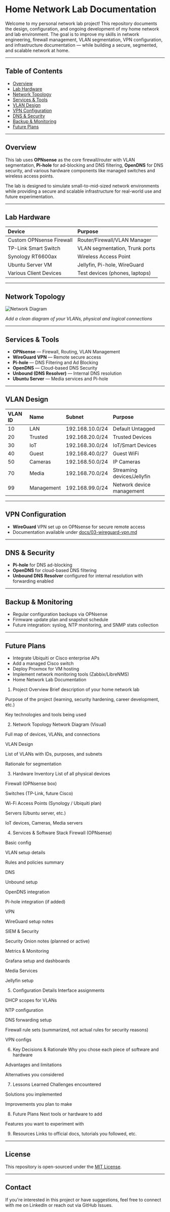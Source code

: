 # Home Network Lab Documentation

Welcome to my personal network lab project! This repository documents the design, configuration, and ongoing development of my home network and lab environment. The goal is to improve my skills in network engineering, firewall management, VLAN segmentation, VPN configuration, and infrastructure documentation — while building a secure, segmented, and scalable network at home.

---

## Table of Contents  

- [Overview](#overview)  
- [Lab Hardware](#lab-hardware)  
- [Network Topology](#network-topology)  
- [Services & Tools](#services--tools)  
- [VLAN Design](#vlan-design)  
- [VPN Configuration](#vpn-configuration)  
- [DNS & Security](#dns--security)  
- [Backup & Monitoring](#backup--monitoring)  
- [Future Plans](#future-plans)

---

## Overview  

This lab uses **OPNsense** as the core firewall/router with VLAN segmentation, **Pi-hole** for ad-blocking and DNS filtering, **OpenDNS** for DNS security, and various hardware components like managed switches and wireless access points.  

The lab is designed to simulate small-to-mid-sized network environments while providing a secure and scalable infrastructure for real-world use and future experimentation.

---

## Lab Hardware  

| Device                  | Purpose                       |
|:------------------------|:------------------------------|
| Custom OPNsense Firewall | Router/Firewall/VLAN Manager   |
| TP-Link Smart Switch     | VLAN segmentation, Trunk ports |
| Synology RT6600ax        | Wireless Access Point          |
| Ubuntu Server VM         | Jellyfin, Pi-hole, WireGuard    |
| Various Client Devices   | Test devices (phones, laptops) |

---

## Network Topology  

![Network Diagram](./diagrams/network-diagram-v1.png)

*Add a clean diagram of your VLANs, physical and logical connections*

---

## Services & Tools  

- **OPNsense** — Firewall, Routing, VLAN Management  
- **WireGuard VPN** — Remote secure access  
- **Pi-hole** — DNS Filtering and Ad Blocking  
- **OpenDNS** — Cloud-based DNS Security  
- **Unbound (DNS Resolver)** — Internal DNS resolution  
- **Ubuntu Server** — Media services and Pi-hole  

---

## VLAN Design  

| VLAN ID | Name        | Subnet         | Purpose                |
|:--------|:------------|:----------------|:------------------------|
| 10      | LAN          | 192.168.10.0/24 | Default Untagged         |
| 20      | Trusted      | 192.168.20.0/24 | Trusted Devices          |
| 30      | IoT          | 192.168.30.0/24 | IoT/Smart Devices        |
| 40      | Guest        | 192.168.40.0/27 | Guest WiFi               |
| 50      | Cameras      | 192.168.50.0/24 | IP Cameras               |
| 70      | Media        | 192.168.70.0/24 | Streaming devices/Jellyfin|
| 99      | Management   | 192.168.99.0/24 | Network device management|

---

## VPN Configuration  

- **WireGuard** VPN set up on OPNsense for secure remote access  
- Documentation available under [docs/03-wireguard-vpn.md](./docs/03-wireguard-vpn.md)

---

## DNS & Security  

- **Pi-hole** for DNS ad-blocking  
- **OpenDNS** for cloud-based DNS filtering  
- **Unbound DNS Resolver** configured for internal resolution with forwarding enabled

---

## Backup & Monitoring  

- Regular configuration backups via OPNsense  
- Firmware update plan and snapshot schedule  
- Future integration: syslog, NTP monitoring, and SNMP stats collection

---

## Future Plans  

- Integrate Ubiquiti or Cisco enterprise APs  
- Add a managed Cisco switch  
- Deploy Proxmox for VM hosting  
- Implement network monitoring tools (Zabbix/LibreNMS)
- Home Network Lab Documentation
1. Project Overview
Brief description of your home network lab

Purpose of the project (learning, security hardening, career development, etc.)

Key technologies and tools being used

2. Network Topology
Network Diagram (Visual)

Full map of devices, VLANs, and connections

VLAN Design

List of VLANs with IDs, purposes, and subnets

Rationale for segmentation

3. Hardware Inventory
List of all physical devices

Firewall (OPNsense box)

Switches (TP-Link, future Cisco)

Wi-Fi Access Points (Synology / Ubiquiti plan)

Servers (Ubuntu server, etc.)

IoT devices, Cameras, Media servers

4. Services & Software Stack
Firewall (OPNsense)

Basic config

VLAN setup details

Rules and policies summary

DNS

Unbound setup

OpenDNS integration

Pi-hole integration (if added)

VPN

WireGuard setup notes

SIEM & Security

Security Onion notes (planned or active)

Metrics & Monitoring

Grafana setup and dashboards

Media Services

Jellyfin setup

5. Configuration Details
Interface assignments

DHCP scopes for VLANs

NTP configuration

DNS forwarding setup

Firewall rule sets (summarized, not actual rules for security reasons)

VPN configs

6. Key Decisions & Rationale
Why you chose each piece of software and hardware

Advantages and limitations

Alternatives you considered

7. Lessons Learned
Challenges encountered

Solutions you implemented

Improvements you plan to make

8. Future Plans
Next tools or hardware to add

Features you want to experiment with

9. Resources
Links to official docs, tutorials you followed, etc.



---

## License  

This repository is open-sourced under the [MIT License](./LICENSE).

---

## Contact  

If you're interested in this project or have suggestions, feel free to connect with me on LinkedIn or reach out via GitHub Issues.

